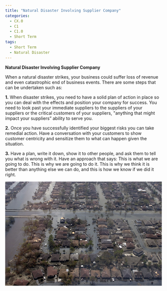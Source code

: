 ```yaml
---
title: "Natural Disaster Involving Supplier Company"
categories:
  - CX.0
  - C1
  - C1.0
  - Short Term
tags:
  - Short Term
  - Natural Disaster
---
```


**Natural Disaster Involving Supplier Company**

When a natural disaster strikes, your business could suffer loss of revenue and even catastrophic end of business events. There are some steps that can be undertaken such as:

**1.** When disaster strikes, you need to have a solid plan of action in place so you can deal with the effects and position your company for success. You need to look past your immediate suppliers to the suppliers of your suppliers or the critical customers of your suppliers, "anything that might impact your suppliers” ability to serve you.

**2.** Once you have successfully identified your biggest risks you can take remedial action. Have a conversation with your customers to show customer centricity and sensitize them to what can happen given the situation.

**3.** Have a plan, write it down, show it to other people, and ask them to tell you what is wrong with it. Have an approach that says: This is what we are going to do. This is why we are going to do it. This is why we think it is better than anything else we can do, and this is how we know if we did it right.


![image](https://github.com/ADOxx-org/DISRUPT-Knowledge-Base/blob/master/assets/images/hurricane-katrina-180538_960_720.jpg)
